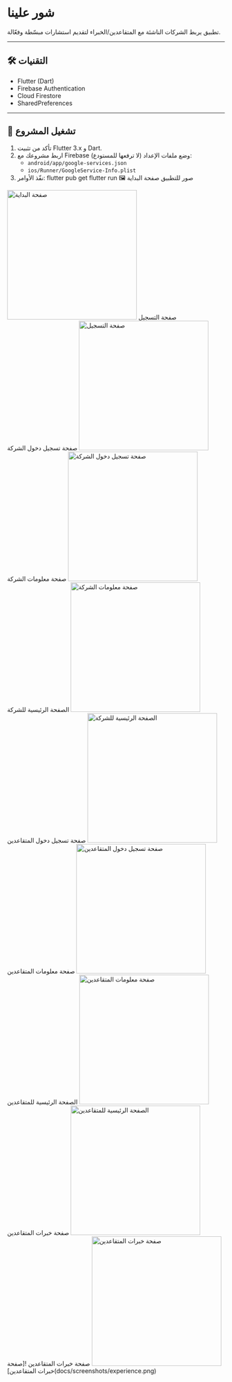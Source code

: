 # شور علينا

تطبيق يربط الشركات الناشئة مع المتقاعدين/الخبراء لتقديم استشارات مبسّطة وفعّالة.

---

## 🛠️ التقنيات
- Flutter (Dart)
- Firebase Authentication
- Cloud Firestore
- SharedPreferences

---

## 🚀 تشغيل المشروع
1. تأكد من تثبيت Flutter 3.x و Dart.
2. اربط مشروعك مع Firebase وضع ملفات الإعداد (لا ترفعها للمستودع):
   - `android/app/google-services.json`
   - `ios/Runner/GoogleService-Info.plist`
3. نفّذ الأوامر:
flutter pub get
flutter run
🖼️ صور للتطبيق
صفحة البداية
<img src="docs/screenshots/splash.png" alt="صفحة البداية" width="300">
صفحة التسجيل
<img src="docs/screenshots/signup.png" alt="صفحة التسجيل" width="300">
صفحة تسجيل دخول الشركة
<img src="docs/screenshots/company_signin.png" alt="صفحة تسجيل دخول الشركة" width="300">
صفحة معلومات الشركة
<img src="docs/screenshots/company_profile.png" alt="صفحة معلومات الشركة" width="300">
الصفحة الرئيسية للشركة
<img src="docs/screenshots/company_home.png" alt="الصفحة الرئيسية للشركة" width="300">
صفحة تسجيل دخول المتقاعدين
<img src="docs/screenshots/expert_signin.png" alt="صفحة تسجيل دخول المتقاعدين" width="300">
صفحة معلومات المتقاعدين
<img src="docs/screenshots/expert_profile.png" alt="صفحة معلومات المتقاعدين" width="300">
الصفحة الرئيسية للمتقاعدين
<img src="docs/screenshots/expert_home.png" alt="الصفحة الرئيسية للمتقاعدين" width="300">
صفحة خبرات المتقاعدين
<img src="docs/screenshots/experience.png" alt="صفحة خبرات المتقاعدين" width="300"> صفحة خبرات المتقاعدين
![صفحة خبرات المتقاعدين](docs/screenshots/experience.png)
